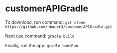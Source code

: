 # customerAPIGradle

To download, run command: `git clone https://github.com/nbauer3/customerAPIGradle.git`

Next use command: `gradle build`

Finally, run the app: `gradle bootRun`
